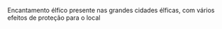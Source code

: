 Encantamento élfico presente nas grandes cidades élficas, com vários efeitos de proteção para o local